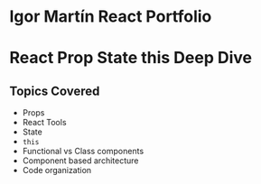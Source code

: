 # Igor Martín React Portfolio

# React Prop State this Deep Dive

## Topics Covered

* Props
* React Tools
* State
* `this`
* Functional vs Class components
* Component based architecture
* Code organization
